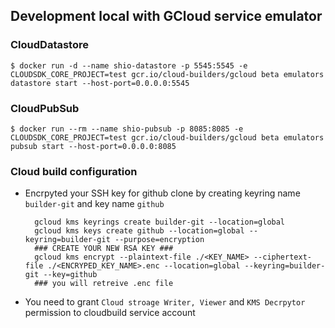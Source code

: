 


## Development local with GCloud service emulator
### CloudDatastore
```
$ docker run -d --name shio-datastore -p 5545:5545 -e CLOUDSDK_CORE_PROJECT=test gcr.io/cloud-builders/gcloud beta emulators datastore start --host-port=0.0.0.0:5545
```

### CloudPubSub
```
$ docker run --rm --name shio-pubsub -p 8085:8085 -e CLOUDSDK_CORE_PROJECT=test gcr.io/cloud-builders/gcloud beta emulators pubsub start --host-port=0.0.0.0:8085
```




### Cloud build configuration
- Encrpyted your SSH key for github clone by creating keyring name `builder-git` and key name `github`
  ```
    gcloud kms keyrings create builder-git --location=global
    gcloud kms keys create github --location=global --keyring=builder-git --purpose=encryption
    ### CREATE YOUR NEW RSA KEY ###
    gcloud kms encrypt --plaintext-file ./<KEY_NAME> --ciphertext-file ./<ENCRYPED_KEY_NAME>.enc --location=global --keyring=builder-git --key=github
    ### you will retreive .enc file
  ```
- You need to grant `Cloud stroage Writer, Viewer` and `KMS Decrpytor` permission to cloudbuild service account